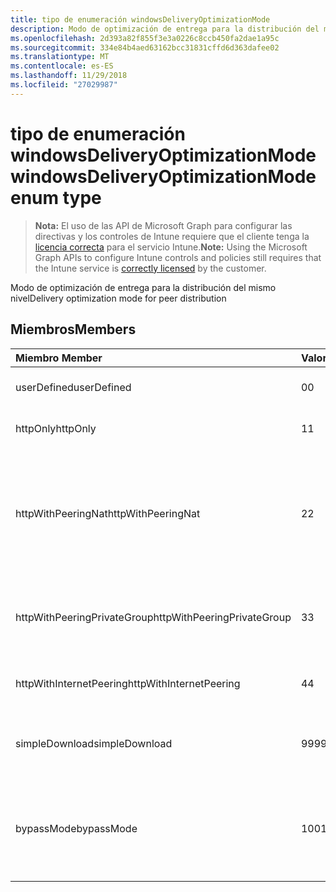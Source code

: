 ```yaml
---
title: tipo de enumeración windowsDeliveryOptimizationMode
description: Modo de optimización de entrega para la distribución del mismo nivel
ms.openlocfilehash: 2d393a82f855f3e3a0226c8ccb450fa2dae1a95c
ms.sourcegitcommit: 334e84b4aed63162bcc31831cffd6d363dafee02
ms.translationtype: MT
ms.contentlocale: es-ES
ms.lasthandoff: 11/29/2018
ms.locfileid: "27029987"
---
```

# <a name="windowsdeliveryoptimizationmode-enum-type"></a><span data-ttu-id="aba36-103">tipo de enumeración windowsDeliveryOptimizationMode</span><span class="sxs-lookup"><span data-stu-id="aba36-103">windowsDeliveryOptimizationMode enum type</span></span>

> <span data-ttu-id="aba36-104">**Nota:** El uso de las API de Microsoft Graph para configurar las directivas y los controles de Intune requiere que el cliente tenga la [licencia correcta](https://go.microsoft.com/fwlink/?linkid=839381) para el servicio Intune.</span><span class="sxs-lookup"><span data-stu-id="aba36-104">**Note:** Using the Microsoft Graph APIs to configure Intune controls and policies still requires that the Intune service is [correctly licensed](https://go.microsoft.com/fwlink/?linkid=839381) by the customer.</span></span>

<span data-ttu-id="aba36-105">Modo de optimización de entrega para la distribución del mismo nivel</span><span class="sxs-lookup"><span data-stu-id="aba36-105">Delivery optimization mode for peer distribution</span></span>
## <a name="members"></a><span data-ttu-id="aba36-106">Miembros</span><span class="sxs-lookup"><span data-stu-id="aba36-106">Members</span></span>
|<span data-ttu-id="aba36-107">Miembro	</span><span class="sxs-lookup"><span data-stu-id="aba36-107">Member</span></span>|<span data-ttu-id="aba36-108">Valor</span><span class="sxs-lookup"><span data-stu-id="aba36-108">Value</span></span>|<span data-ttu-id="aba36-109">Descripción</span><span class="sxs-lookup"><span data-stu-id="aba36-109">Description</span></span>|
|:---|:---|:---|
|<span data-ttu-id="aba36-110">userDefined</span><span class="sxs-lookup"><span data-stu-id="aba36-110">userDefined</span></span>|<span data-ttu-id="aba36-111">0</span><span class="sxs-lookup"><span data-stu-id="aba36-111">0</span></span>|<span data-ttu-id="aba36-112">Permitir al usuario que establezca.</span><span class="sxs-lookup"><span data-stu-id="aba36-112">Allow the user to set.</span></span>|
|<span data-ttu-id="aba36-113">httpOnly</span><span class="sxs-lookup"><span data-stu-id="aba36-113">httpOnly</span></span>|<span data-ttu-id="aba36-114">1</span><span class="sxs-lookup"><span data-stu-id="aba36-114">1</span></span>|<span data-ttu-id="aba36-115">HTTP sólo, sin interconexión</span><span class="sxs-lookup"><span data-stu-id="aba36-115">HTTP only, no peering</span></span>|
|<span data-ttu-id="aba36-116">httpWithPeeringNat</span><span class="sxs-lookup"><span data-stu-id="aba36-116">httpWithPeeringNat</span></span>|<span data-ttu-id="aba36-117">2</span><span class="sxs-lookup"><span data-stu-id="aba36-117">2</span></span>|<span data-ttu-id="aba36-118">Predeterminado del sistema operativo – Http mezcla con interconexión detrás de la misma traductor de direcciones de red</span><span class="sxs-lookup"><span data-stu-id="aba36-118">OS default – Http blended with peering behind the same network address translator</span></span>|
|<span data-ttu-id="aba36-119">httpWithPeeringPrivateGroup</span><span class="sxs-lookup"><span data-stu-id="aba36-119">httpWithPeeringPrivateGroup</span></span>|<span data-ttu-id="aba36-120">3</span><span class="sxs-lookup"><span data-stu-id="aba36-120">3</span></span>|<span data-ttu-id="aba36-121">Mezcla de HTTP con interconexión a través de un grupo privado</span><span class="sxs-lookup"><span data-stu-id="aba36-121">HTTP blended with peering across a private group</span></span>|
|<span data-ttu-id="aba36-122">httpWithInternetPeering</span><span class="sxs-lookup"><span data-stu-id="aba36-122">httpWithInternetPeering</span></span>|<span data-ttu-id="aba36-123">4</span><span class="sxs-lookup"><span data-stu-id="aba36-123">4</span></span>|<span data-ttu-id="aba36-124">HTTP mezclado con interconexión de Internet</span><span class="sxs-lookup"><span data-stu-id="aba36-124">HTTP blended with Internet peering</span></span>|
|<span data-ttu-id="aba36-125">simpleDownload</span><span class="sxs-lookup"><span data-stu-id="aba36-125">simpleDownload</span></span>|<span data-ttu-id="aba36-126">99</span><span class="sxs-lookup"><span data-stu-id="aba36-126">99</span></span>|<span data-ttu-id="aba36-127">Modo de descarga simple con ningún interconexión</span><span class="sxs-lookup"><span data-stu-id="aba36-127">Simple download mode with no peering</span></span>|
|<span data-ttu-id="aba36-128">bypassMode</span><span class="sxs-lookup"><span data-stu-id="aba36-128">bypassMode</span></span>|<span data-ttu-id="aba36-129">100</span><span class="sxs-lookup"><span data-stu-id="aba36-129">100</span></span>|<span data-ttu-id="aba36-130">Modo de derivación.</span><span class="sxs-lookup"><span data-stu-id="aba36-130">Bypass mode.</span></span> <span data-ttu-id="aba36-131">No use la optimización de entrega y usar BITS en su lugar</span><span class="sxs-lookup"><span data-stu-id="aba36-131">Do not use Delivery Optimization and use BITS instead</span></span>|



